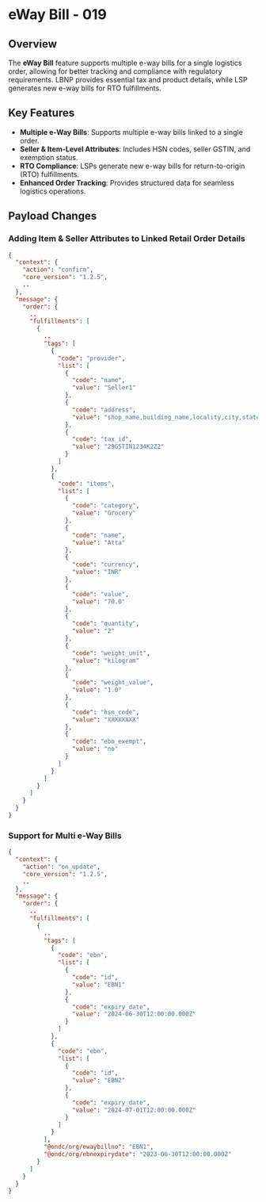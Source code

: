 # eWay Bill - 019

## Overview
The **eWay Bill** feature supports multiple e-way bills for a single logistics order, allowing for better tracking and compliance with regulatory requirements. LBNP provides essential tax and product details, while LSP generates new e-way bills for RTO fulfillments.

## Key Features
- **Multiple e-Way Bills**: Supports multiple e-way bills linked to a single order.
- **Seller & Item-Level Attributes**: Includes HSN codes, seller GSTIN, and exemption status.
- **RTO Compliance**: LSPs generate new e-way bills for return-to-origin (RTO) fulfillments.
- **Enhanced Order Tracking**: Provides structured data for seamless logistics operations.

## Payload Changes

### **Adding Item & Seller Attributes to Linked Retail Order Details**
```json
{
  "context": {
    "action": "confirm",
    "core_version": "1.2.5",
    ..
  },
  "message": {
    "order": {
      ..
      "fulfillments": [
        {
          ..
          "tags": [
            {
              "code": "provider",
              "list": [
                {
                  "code": "name",
                  "value": "Seller1"
                },
                {
                  "code": "address",
                  "value": "shop_name,building_name,locality,city,state,pincode"
                },
                {
                  "code": "tax_id",
                  "value": "29GSTIN1234K2Z2"
                }
              ]
            },
            {
              "code": "items",
              "list": [
                {
                  "code": "category",
                  "value": "Grocery"
                },
                {
                  "code": "name",
                  "value": "Atta"
                },
                {
                  "code": "currency",
                  "value": "INR"
                },
                {
                  "code": "value",
                  "value": "70.0"
                },
                {
                  "code": "quantity",
                  "value": "2"
                },
                {
                  "code": "weight_unit",
                  "value": "kilogram"
                },
                {
                  "code": "weight_value",
                  "value": "1.0"
                },
                {
                  "code": "hsn_code",
                  "value": "XXXXXXXX"
                },
                {
                  "code": "ebn_exempt",
                  "value": "no"
                }
              ]
            }
          ]
        }
      ]
    }
  }
}
```

### **Support for Multi e-Way Bills**
```json
{
  "context": {
    "action": "on_update",
    "core_version": "1.2.5",
    ..
  },
  "message": {
    "order": {
      ..
      "fulfillments": [
        {
          ..
          "tags": [
            {
              "code": "ebn",
              "list": [
                {
                  "code": "id",
                  "value": "EBN1"
                },
                {
                  "code": "expiry_date",
                  "value": "2024-06-30T12:00:00.000Z"
                }
              ]
            },
            {
              "code": "ebn",
              "list": [
                {
                  "code": "id",
                  "value": "EBN2"
                },
                {
                  "code": "expiry_date",
                  "value": "2024-07-01T12:00:00.000Z"
                }
              ]
            }
          ],
          "@ondc/org/ewaybillno": "EBN1",
          "@ondc/org/ebnexpirydate": "2023-06-30T12:00:00.000Z"
        }
      ]
    }
  }
}
